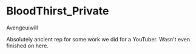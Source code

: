 BloodThirst_Private
===================

Avengeuiwill

Absolutely ancient rep for some work we did for a YouTuber. Wasn't even finished on here.
